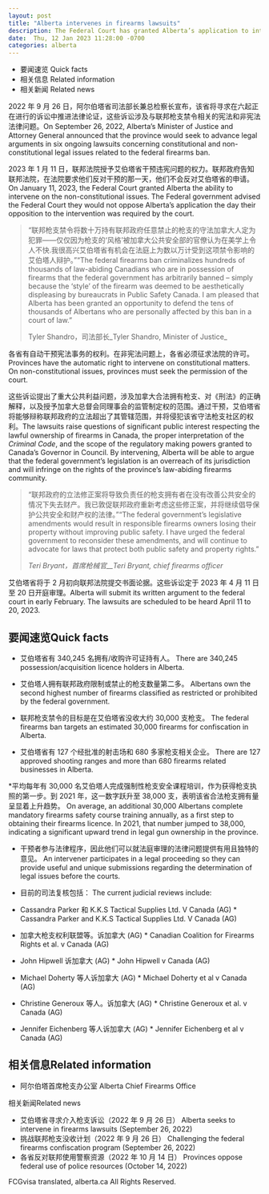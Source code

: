 ```yaml
---
layout: post
title: "Alberta intervenes in firearms lawsuits"
description: The Federal Court has granted Alberta’s application to intervene in six lawsuits against federal legislation that bans more than 1,500 models of firearms.
date:  Thu, 12 Jan 2023 11:28:00 -0700
categories: alberta
---
```


*  要闻速览 Quick facts
*  相关信息 Related information
* 相关新闻 Related news

2022 年 9 月 26 日，阿尔伯塔省司法部长兼总检察长宣布，该省将寻求在六起正在进行的诉讼中推进法律论证，这些诉讼涉及与联邦枪支禁令相关的宪法和非宪法法律问题。On September 26, 2022, Alberta’s Minister of Justice and Attorney General announced that the province would seek to advance legal arguments in six ongoing lawsuits concerning constitutional and non-constitutional legal issues related to the federal firearms ban.

2023 年 1 月 11 日，联邦法院授予艾伯塔省干预违宪问题的权力。联邦政府告知联邦法院，在法院要求他们反对干预的那一天，他们不会反对艾伯塔省的申请。On January 11, 2023, the Federal Court granted Alberta the ability to intervene on the non-constitutional issues. The Federal government advised the Federal Court they would not oppose Alberta’s application the day their opposition to the intervention was required by the court.

> “联邦枪支禁令将数十万持有联邦政府任意禁止的枪支的守法加拿大人定为犯罪——仅仅因为枪支的‘风格’被加拿大公共安全部的官僚认为在美学上令人不快.我很高兴艾伯塔省有机会在法庭上为数以万计受到这项禁令影响的艾伯塔人辩护。”“The federal firearms ban criminalizes hundreds of thousands of law-abiding Canadians who are in possession of firearms that the federal government has arbitrarily banned – simply because the ‘style’ of the firearm was deemed to be aesthetically displeasing by bureaucrats in Public Safety Canada. I am pleased that Alberta has been granted an opportunity to defend the tens of thousands of Albertans who are personally affected by this ban in a court of law.”
>
> Tyler Shandro，司法部长_Tyler Shandro, Minister of Justice_

各省有自动干预宪法事务的权利。在非宪法问题上，各省必须征求法院的许可。Provinces have the automatic right to intervene on constitutional matters.  On non-constitutional issues, provinces must seek the permission of the court.

这些诉讼提出了重大公共利益问题，涉及加拿大合法拥有枪支、对《刑法》的正确解释，以及授予加拿大总督会同理事会的监管制定权的范围。通过干预，艾伯塔省将能够辩称联邦政府的立法超出了其管辖范围，并将侵犯该省守法枪支社区的权利。The lawsuits raise questions of significant public interest respecting the lawful ownership of firearms in Canada, the proper interpretation of the _Criminal Code_, and the scope of the regulatory making powers granted to Canada’s Governor in Council. By intervening, Alberta will be able to argue that the federal government’s legislation is an overreach of its jurisdiction and will infringe on the rights of the province’s law-abiding firearms community.

> “联邦政府的立法修正案将导致负责任的枪支拥有者在没有改善公共安全的情况下失去财产。我已敦促联邦政府重新考虑这些修正案，并将继续倡导保护公共安全和财产权的法律。”“The federal government’s legislative amendments would result in responsible firearms owners losing their property without improving public safety. I have urged the federal government to reconsider these amendments, and will continue to advocate for laws that protect both public safety and property rights.”
>
> _Teri Bryant，首席枪械官__Teri Bryant, chief firearms officer_

艾伯塔省将于 2 月初向联邦法院提交书面论据。这些诉讼定于 2023 年 4 月 11 日至 20 日开庭审理。Alberta will submit its written argument to the federal court in early February. The lawsuits are scheduled to be heard April 11 to 20, 2023.

## 要闻速览Quick facts

* 艾伯塔省有 340,245 名拥有/收购许可证持有人。 There are 340,245 possession/acquisition licence holders in Alberta.

* 艾伯塔人拥有联邦政府限制或禁止的枪支数量第二多。 Albertans own the second highest number of firearms classified as restricted or prohibited by the federal government.

* 联邦枪支禁令的目标是在艾伯塔省没收大约 30,000 支枪支。 The federal firearms ban targets an estimated 30,000 firearms for confiscation in Alberta.

* 艾伯塔省有 127 个经批准的射击场和 680 多家枪支相关企业。 There are 127 approved shooting ranges and more than 680 firearms related businesses in Alberta.

*平均每年有 30,000 名艾伯塔人完成强制性枪支安全课程培训，作为获得枪支执照的第一步。到 2021 年，这一数字跃升至 38,000 支，表明该省合法枪支拥有量呈显着上升趋势。 On average, an additional 30,000 Albertans complete mandatory firearms safety course training annually, as a first step to obtaining their firearms licence. In 2021, that number jumped to 38,000, indicating a significant upward trend in legal gun ownership in the province.

* 干预者参与法律程序，因此他们可以就法庭审理的法律问题提供有用且独特的意见。 An intervener participates in a legal proceeding so they can provide useful and unique submissions regarding the determination of legal issues before the courts.

* 目前的司法复核包括： The current judicial reviews include:

* Cassandra Parker 和 K.K.S Tactical Supplies Ltd. V Canada (AG)  *  Cassandra Parker and K.K.S Tactical Supplies Ltd. V Canada (AG)

* 加拿大枪支权利联盟等。诉加拿大 (AG)  *  Canadian Coalition for Firearms Rights et al. v Canada (AG)

* John Hipwell 诉加拿大 (AG)  *  John Hipwell v Canada (AG)

* Michael Doherty 等人诉加拿大 (AG)  *  Michael Doherty et al v Canada (AG)

* Christine Generoux 等人。诉加拿大 (AG)  *  Christine Generoux et al. v Canada (AG)

* Jennifer Eichenberg 等人诉加拿大 (AG)  *  Jennifer Eichenberg et al v Canada (AG)

## 相关信息Related information

* 阿尔伯塔首席枪支办公室 Alberta Chief Firearms Office

相关新闻Related news

* 艾伯塔省寻求介入枪支诉讼（2022 年 9 月 26 日） Alberta seeks to intervene in firearms lawsuits (September 26, 2022)
* 挑战联邦枪支没收计划（2022 年 9 月 26 日） Challenging the federal firearms confiscation program (September 26, 2022)
* 各省反对联邦使用警察资源（2022 年 10 月 14 日） Provinces oppose federal use of police resources (October 14, 2022)

FCGvisa translated, alberta.ca All Rights Reserved.
